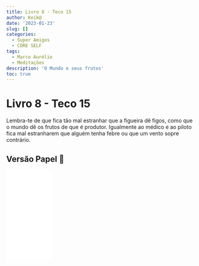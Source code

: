 ```yaml
---
title: Livro 8 - Teco 15
author: Keik@
date: '2023-01-23'
slug: []
categories:
  - Super Amigos
  - CORE SELF
tags:
  - Marco Aurélio
  - Meditações
description: 'O Mundo e seus frutos'
toc: true
---
```


# Livro 8 - Teco 15


Lembra-te de que fica tão mal estranhar que a figueira dê figos, como que o mundo dê os frutos de que é produtor. Igualmente ao médico e ao piloto fica mal estranharem que alguém tenha febre ou que um vento sopre contrário.

## Versão Papel :book:
<iframe style="width:120px;height:240px;" marginwidth="0" marginheight="0" scrolling="no" frameborder="0" src="//ws-na.amazon-adsystem.com/widgets/q?ServiceVersion=20070822&OneJS=1&Operation=GetAdHtml&MarketPlace=BR&source=ss&ref=as_ss_li_til&ad_type=product_link&tracking_id=mundodekeika-20&language=pt_BR&marketplace=amazon&region=BR&placement=B092FVY4BB&asins=B092FVY4BB&linkId=37c5ec14221f61f811029aa88b520891&show_border=true&link_opens_in_new_window=true"></iframe>